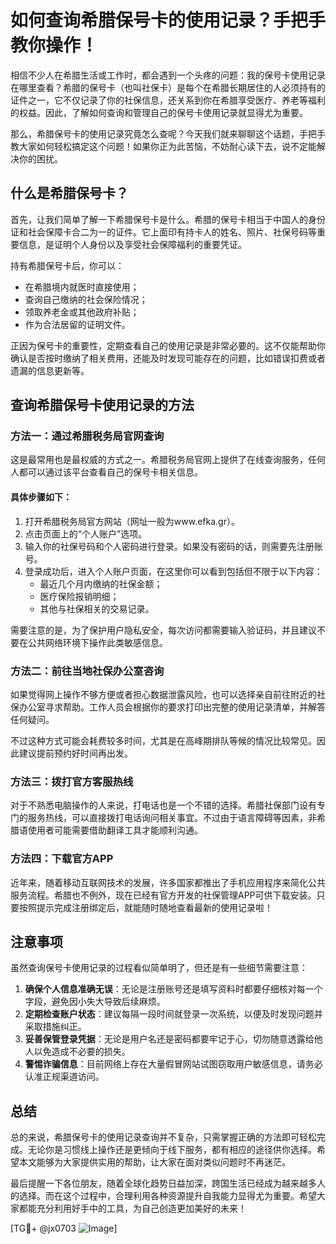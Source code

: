 # 如何查询希腊保号卡的使用记录？手把手教你操作！

相信不少人在希腊生活或工作时，都会遇到一个头疼的问题：我的保号卡使用记录在哪里查看？希腊的保号卡（也叫社保卡）是每个在希腊长期居住的人必须持有的证件之一，它不仅记录了你的社保信息，还关系到你在希腊享受医疗、养老等福利的权益。因此，了解如何查询和管理自己的保号卡使用记录就显得尤为重要。

那么，希腊保号卡的使用记录究竟怎么查呢？今天我们就来聊聊这个话题，手把手教大家如何轻松搞定这个问题！如果你正为此苦恼，不妨耐心读下去，说不定能解决你的困扰。

## 什么是希腊保号卡？

首先，让我们简单了解一下希腊保号卡是什么。希腊的保号卡相当于中国人的身份证和社会保障卡合二为一的证件。它上面印有持卡人的姓名、照片、社保号码等重要信息，是证明个人身份以及享受社会保障福利的重要凭证。

持有希腊保号卡后，你可以：

- 在希腊境内就医时直接使用；
- 查询自己缴纳的社会保险情况；
- 领取养老金或其他政府补贴；
- 作为合法居留的证明文件。

正因为保号卡的重要性，定期查看自己的使用记录是非常必要的。这不仅能帮助你确认是否按时缴纳了相关费用，还能及时发现可能存在的问题，比如错误扣费或者遗漏的信息更新等。

## 查询希腊保号卡使用记录的方法

### 方法一：通过希腊税务局官网查询

这是最常用也是最权威的方式之一。希腊税务局官网上提供了在线查询服务，任何人都可以通过该平台查看自己的保号卡相关信息。

#### 具体步骤如下：
1. 打开希腊税务局官方网站（网址一般为www.efka.gr）。
2. 点击页面上的“个人账户”选项。
3. 输入你的社保号码和个人密码进行登录。如果没有密码的话，则需要先注册账号。
4. 登录成功后，进入个人账户页面，在这里你可以看到包括但不限于以下内容：
   - 最近几个月内缴纳的社保金额；
   - 医疗保险报销明细；
   - 其他与社保相关的交易记录。

需要注意的是，为了保护用户隐私安全，每次访问都需要输入验证码，并且建议不要在公共网络环境下操作此类敏感信息。

### 方法二：前往当地社保办公室咨询

如果觉得网上操作不够方便或者担心数据泄露风险，也可以选择亲自前往附近的社保办公室寻求帮助。工作人员会根据你的要求打印出完整的使用记录清单，并解答任何疑问。

不过这种方式可能会耗费较多时间，尤其是在高峰期排队等候的情况比较常见。因此建议提前预约好时间再出发。

### 方法三：拨打官方客服热线

对于不熟悉电脑操作的人来说，打电话也是一个不错的选择。希腊社保部门设有专门的服务热线，可以直接拨打电话询问相关事宜。不过由于语言障碍等因素，非希腊语使用者可能需要借助翻译工具才能顺利沟通。

### 方法四：下载官方APP

近年来，随着移动互联网技术的发展，许多国家都推出了手机应用程序来简化公共服务流程。希腊也不例外，现在已经有官方开发的社保管理APP可供下载安装。只要按照提示完成注册绑定后，就能随时随地查看最新的使用记录啦！

## 注意事项

虽然查询保号卡使用记录的过程看似简单明了，但还是有一些细节需要注意：

1. **确保个人信息准确无误**：无论是注册账号还是填写资料时都要仔细核对每一个字段，避免因小失大导致后续麻烦。
2. **定期检查账户状态**：建议每隔一段时间就登录一次系统，以便及时发现问题并采取措施纠正。
3. **妥善保管登录凭据**：无论是用户名还是密码都要牢记于心，切勿随意透露给他人以免造成不必要的损失。
4. **警惕诈骗信息**：目前网络上存在大量假冒网站试图窃取用户敏感信息，请务必认准正规渠道访问。

## 总结

总的来说，希腊保号卡的使用记录查询并不复杂，只需掌握正确的方法即可轻松完成。无论你是习惯线上操作还是更倾向于线下服务，都有相应的途径供你选择。希望本文能够为大家提供实用的帮助，让大家在面对类似问题时不再迷茫。

最后提醒一下各位朋友，随着全球化趋势日益加深，跨国生活已经成为越来越多人的选择。而在这个过程中，合理利用各种资源提升自我能力显得尤为重要。希望大家都能充分利用好手中的工具，为自己创造更加美好的未来！

[TG💪+ @jx0703 ![Image](https://github.com/user-attachments/assets/dbca1d08-cadb-493c-b0ec-ad6f7a83f270)]